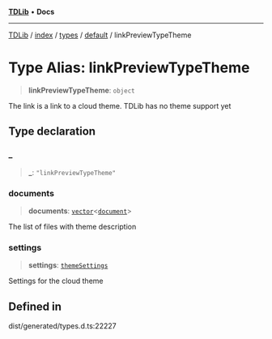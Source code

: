 [**TDLib**](../../../../../../README.md) • **Docs**

***

[TDLib](../../../../../../modules.md) / [index](../../../../../README.md) / [types](../../../README.md) / [default](../README.md) / linkPreviewTypeTheme

# Type Alias: linkPreviewTypeTheme

> **linkPreviewTypeTheme**: `object`

The link is a link to a cloud theme. TDLib has no theme support yet

## Type declaration

### \_

> **\_**: `"linkPreviewTypeTheme"`

### documents

> **documents**: [`vector`](vector.md)\<[`document`](document.md)\>

The list of files with theme description

### settings

> **settings**: [`themeSettings`](themeSettings.md)

Settings for the cloud theme

## Defined in

dist/generated/types.d.ts:22227
